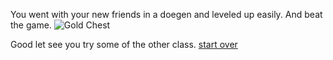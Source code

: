 You went with your new friends in a doegen and leveled up easily.
And beat the game.
![Gold Chest ]()

Good let see you try some of the other class.
[start over](..../beginning.md)